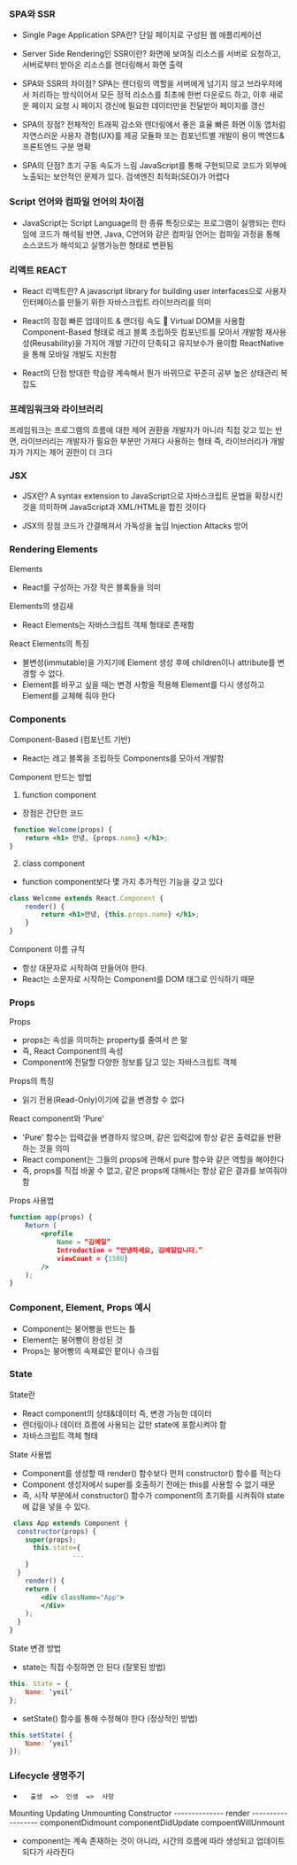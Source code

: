 ### SPA와 SSR
- Single Page Application SPA란?
 단일 페이지로 구성된 웹 애플리케이션

 - Server Side Rendering인 SSR이란?
 화면에 보여질 리소스를 서버로 요청하고, 서버로부터 받아온 리소스를 렌더링해서 화면 출력

 - SPA와 SSR의 차이점?
SPA는 렌더링의 역할을 서버에게 넘기지 않고 브라우저에서 처리하는 방식이어서
모든 정적 리소스를 최초에 한번 다운로드 하고, 이후 새로운 페이지 요청 시 페이지 갱신에 
필요한 데이터만을 전달받아 페이지를 갱신

- SPA의 장점?
전체적인 트래픽 감소와 렌더링에서 좋은 효율
빠른 화면 이동
앱처럼 자연스러운 사용자 경험(UX)를 제공
모듈화 또는 컴포넌트별 개발이 용이
백엔드&프론트엔드 구분 명확

- SPA의 단점?
초기 구동 속도가 느림
JavaScript를 통해 구현되므로 코드가 외부에 노출되는 보안적인 문제가 있다.
검색엔진 최적화(SEO)가 어렵다

### Script 언어와 컴파일 언어의 차이점
- JavaScript는 Script Language의 한 종류
특징으로는 프로그램이 실행되는 런타임에 코드가 해석됨
반면, Java, C언어와 같은 컴파일 언어는 컴파일 과정을 통해 소스코드가 해석되고 실행가능한 형태로 변환됨

### 리액트 REACT
- React 리액트란?
A javascript library for building user interfaces으로 사용자 인터페이스를 만들기 위한 자바스크립트 라이브러리를 의미

- React의 장점
빠른 업데이트 & 랜더링 속도  Virtual DOM을 사용함
Component-Based 형태로 레고 블록 조립하듯 컴포넌트를 모아서 개발함
재사용성(Reusability)을 가지어 개발 기간이 단축되고 유지보수가 용이함
ReactNative을 통해 모바일 개발도 지원함

- React의 단점
방대한 학습량
계속해서 뭔가 바뀌므로 꾸준히 공부
높은 상태관리 복잡도


### 프레임워크와 라이브러리
프레임워크는 프로그램의 흐름에 대한 제어 권환을 개발자가 아니라 직접 갖고 있는 반면,
라이브러리는 개발자가 필요한 부분만 가져다 사용하는 형태
즉, 라이브러리가 개발자가 가지는 제어 권한이 더 크다

### JSX
- JSX란?
A syntax extension to JavaScript으로 자바스크립트 문법을 확장시킨 것을 의미하며
JavaScript과 XML/HTML을 합친 것이다

- JSX의 장점
코드가 간결해져서 가독성을 높임
Injection Attacks 방어

### Rendering Elements
Elements
- React를 구성하는 가장 작은 블록들을 의미

Elements의 생김새
- React Elements는 자바스크립트 객체 형태로 존재함

React Elements의 특징
- 불변성(immutable)을 가지기에 Element 생성 후에 children이나 attribute를 변경할 수 없다.
- Element를 바꾸고 싶을 때는 변경 사항을 적용해 Element를 다시 생성하고 Element를 교체해 줘야 한다

### Components
Component-Based (컴포넌트 기반)
- React는 레고 블록을 조립하듯 Components를 모아서 개발함

Component 만드는 방법
1. function component
- 장점은 간단한 코드
```jsx
 function Welcome(props) {
	return <h1> 안녕, {props.name} </h1>;
}
```
2. class component
- function component보다 몇 가지 추가적인 기능을 갖고 있다
```jsx
class Welcome extends React.Component {
	render() {
		return <h1>안녕, {this.props.name} </h1>;
	}
}
```

Component 이름 규칙
- 항상 대문자로 시작하여 만들어야 한다.
- React는 소문자로 시작하는 Component를 DOM 태그로 인식하기 때문


### Props
Props
- props는 속성을 의미하는 property를 줄여서 쓴 말
- 즉, React Component의 속성
- Component에 전달할 다양한 정보를 담고 있는 자바스크립트 객체

Props의 특징
- 읽기 전용(Read-Only)이기에 값을 변경할 수 없다

React component와 'Pure'
- 'Pure' 함수는 입력값을 변경하지 않으며, 같은 입력값에 항상 같은 출력값을 반환하는 것을 의미
- React component는 그들의 props에 관해서 pure 함수와 같은 역할을 해야한다
- 즉, props를 직접 바꿀 수 없고, 같은 props에 대해서는 항상 같은 결과를 보여줘야 함

Props 사용법
```jsx
function app(props) {
	Return (
		<profile 
			Name = “김예일”
			Introduction = “안녕하세요, 김예일입니다.”
			viewCount = {1500}
		/>
	);	
}
```

### Component, Element, Props 예시
- Component는 붕어빵을 만드는 틀
- Element는 붕어빵이 완성된 것
- Props는 붕어빵의 속재료인 팥이나 슈크림 

### State
State란
- React component의 상태&데이터 즉, 변경 가능한 데이터
- 렌더링이나 데이터 흐름에 사용되는 값만 state에 포함시켜야 함
- 자바스크립트 객체 형태

State 사용법
- Component를 생성할 때 render() 함수보다 먼저 constructor() 함수를 적는다
- Component 생성자에서 super를 호출하기 전에는 this를 사용할 수 없기 때문
- 즉, 시작 부분에서 constructor() 함수가 component의 초기화를 시켜줘야 state에 값을 넣을 수 있다.

```jsx
 class App extends Component {
  constructor(props) {
    super(props);
      this.state={
				---
    }
  }
	render() {
    return (
      	<div className="App">
      	</div>
    );
  }
}
```
State 변경 방법
- state는 직접 수정하면 안 된다 (잘못된 방법)
```jsx
this. State = {
	Name: ‘yeil’
};
```
- setState() 함수를 통해 수정해야 한다 (정상적인 방법)
```jsx
this.setState( {
	Name: ‘yeil’
});
```
### Lifecycle 생명주기
-		출생 	=>	인생  =>	사망
Mounting 	Updating 	Unmounting
Constructor
-------------- render ------------------
componentDidmount  componentDidUpdate 	compoentWillUnmount
- component는 계속 존재하는 것이 아니라, 시간의 흐름에 따라 생성되고 업데이트 되다가 사라진다






